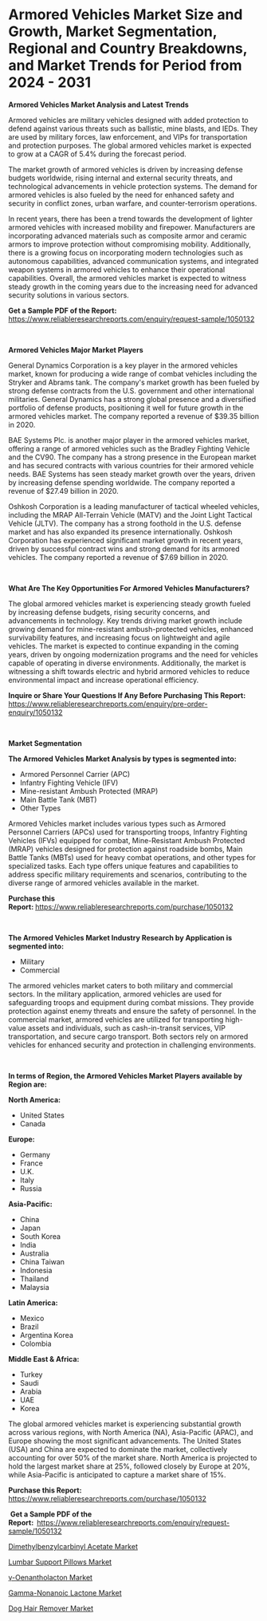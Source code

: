 <p><h1>Armored Vehicles Market Size and Growth, Market Segmentation, Regional and Country Breakdowns, and Market Trends for Period from 2024 -  2031</h1></p><p><strong>Armored Vehicles Market Analysis and Latest Trends</strong></p>
<p><p>Armored vehicles are military vehicles designed with added protection to defend against various threats such as ballistic, mine blasts, and IEDs. They are used by military forces, law enforcement, and VIPs for transportation and protection purposes. The global armored vehicles market is expected to grow at a CAGR of 5.4% during the forecast period.</p><p>The market growth of armored vehicles is driven by increasing defense budgets worldwide, rising internal and external security threats, and technological advancements in vehicle protection systems. The demand for armored vehicles is also fueled by the need for enhanced safety and security in conflict zones, urban warfare, and counter-terrorism operations.</p><p>In recent years, there has been a trend towards the development of lighter armored vehicles with increased mobility and firepower. Manufacturers are incorporating advanced materials such as composite armor and ceramic armors to improve protection without compromising mobility. Additionally, there is a growing focus on incorporating modern technologies such as autonomous capabilities, advanced communication systems, and integrated weapon systems in armored vehicles to enhance their operational capabilities. Overall, the armored vehicles market is expected to witness steady growth in the coming years due to the increasing need for advanced security solutions in various sectors.</p></p>
<p><strong>Get a Sample PDF of the Report:&nbsp;</strong> <a href="https://www.reliableresearchreports.com/enquiry/request-sample/1050132">https://www.reliableresearchreports.com/enquiry/request-sample/1050132</a></p>
<p>&nbsp;</p>
<p><strong>Armored Vehicles Major Market Players</strong></p>
<p><p>General Dynamics Corporation is a key player in the armored vehicles market, known for producing a wide range of combat vehicles including the Stryker and Abrams tank. The company's market growth has been fueled by strong defense contracts from the U.S. government and other international militaries. General Dynamics has a strong global presence and a diversified portfolio of defense products, positioning it well for future growth in the armored vehicles market. The company reported a revenue of $39.35 billion in 2020.</p><p>BAE Systems Plc. is another major player in the armored vehicles market, offering a range of armored vehicles such as the Bradley Fighting Vehicle and the CV90. The company has a strong presence in the European market and has secured contracts with various countries for their armored vehicle needs. BAE Systems has seen steady market growth over the years, driven by increasing defense spending worldwide. The company reported a revenue of $27.49 billion in 2020.</p><p>Oshkosh Corporation is a leading manufacturer of tactical wheeled vehicles, including the MRAP All-Terrain Vehicle (MATV) and the Joint Light Tactical Vehicle (JLTV). The company has a strong foothold in the U.S. defense market and has also expanded its presence internationally. Oshkosh Corporation has experienced significant market growth in recent years, driven by successful contract wins and strong demand for its armored vehicles. The company reported a revenue of $7.69 billion in 2020.</p></p>
<p>&nbsp;</p>
<p><strong>What Are The Key Opportunities For Armored Vehicles Manufacturers?</strong></p>
<p><p>The global armored vehicles market is experiencing steady growth fueled by increasing defense budgets, rising security concerns, and advancements in technology. Key trends driving market growth include growing demand for mine-resistant ambush-protected vehicles, enhanced survivability features, and increasing focus on lightweight and agile vehicles. The market is expected to continue expanding in the coming years, driven by ongoing modernization programs and the need for vehicles capable of operating in diverse environments. Additionally, the market is witnessing a shift towards electric and hybrid armored vehicles to reduce environmental impact and increase operational efficiency.</p></p>
<p><strong>Inquire or Share Your Questions If Any Before Purchasing This Report:</strong> <a href="https://www.reliableresearchreports.com/enquiry/pre-order-enquiry/1050132">https://www.reliableresearchreports.com/enquiry/pre-order-enquiry/1050132</a></p>
<p>&nbsp;</p>
<p><strong>Market Segmentation</strong></p>
<p><strong>The Armored Vehicles Market Analysis by types is segmented into:</strong></p>
<p><ul><li>Armored Personnel Carrier (APC)</li><li>Infantry Fighting Vehicle (IFV)</li><li>Mine-resistant Ambush Protected (MRAP)</li><li>Main Battle Tank (MBT)</li><li>Other Types</li></ul></p>
<p><p>Armored Vehicles market includes various types such as Armored Personnel Carriers (APCs) used for transporting troops, Infantry Fighting Vehicles (IFVs) equipped for combat, Mine-Resistant Ambush Protected (MRAP) vehicles designed for protection against roadside bombs, Main Battle Tanks (MBTs) used for heavy combat operations, and other types for specialized tasks. Each type offers unique features and capabilities to address specific military requirements and scenarios, contributing to the diverse range of armored vehicles available in the market.</p></p>
<p><strong>Purchase this Report:&nbsp;</strong><a href="https://www.reliableresearchreports.com/purchase/1050132">https://www.reliableresearchreports.com/purchase/1050132</a></p>
<p>&nbsp;</p>
<p><strong>The Armored Vehicles Market Industry Research by Application is segmented into:</strong></p>
<p><ul><li>Military</li><li>Commercial</li></ul></p>
<p><p>The armored vehicles market caters to both military and commercial sectors. In the military application, armored vehicles are used for safeguarding troops and equipment during combat missions. They provide protection against enemy threats and ensure the safety of personnel. In the commercial market, armored vehicles are utilized for transporting high-value assets and individuals, such as cash-in-transit services, VIP transportation, and secure cargo transport. Both sectors rely on armored vehicles for enhanced security and protection in challenging environments.</p></p>
<p>&nbsp;</p>
<p><strong>In terms of Region, the Armored Vehicles Market Players available by Region are:</strong></p>
<p>
    <p> <strong> North America: </strong>
        <ul>
            <li>United States</li>
            <li>Canada</li>
        </ul>
        </p> 
    <p> <strong> Europe: </strong>
        <ul>
            <li>Germany</li>
            <li>France</li>
            <li>U.K.</li>
            <li>Italy</li>
            <li>Russia</li>
        </ul>
        </p> 
    <p> <strong> Asia-Pacific: </strong>
        <ul>
            <li>China</li>
            <li>Japan</li>
            <li>South Korea</li>
            <li>India</li>
            <li>Australia</li>
            <li>China Taiwan</li>
            <li>Indonesia</li>
            <li>Thailand</li>
            <li>Malaysia</li>
        </ul>
        </p> 
    <p> <strong> Latin America: </strong>
        <ul>
            <li>Mexico</li>
            <li>Brazil</li>
            <li>Argentina Korea</li>
            <li>Colombia</li>
        </ul>
        </p> 
    <p> <strong> Middle East & Africa: </strong>
        <ul>
            <li>Turkey</li>
            <li>Saudi</li>
            <li>Arabia</li>
            <li>UAE</li>
            <li>Korea</li>
        </ul>
    </p>
    </p>
<p><p>The global armored vehicles market is experiencing substantial growth across various regions, with North America (NA), Asia-Pacific (APAC), and Europe showing the most significant advancements. The United States (USA) and China are expected to dominate the market, collectively accounting for over 50% of the market share. North America is projected to hold the largest market share at 25%, followed closely by Europe at 20%, while Asia-Pacific is anticipated to capture a market share of 15%.</p></p>
<p><strong>Purchase this Report: </strong><a href="https://www.reliableresearchreports.com/purchase/1050132">https://www.reliableresearchreports.com/purchase/1050132</a></p>
<p>&nbsp;<strong>Get a Sample PDF of the Report:&nbsp;&nbsp;</strong><a href="https://www.reliableresearchreports.com/enquiry/request-sample/1050132">https://www.reliableresearchreports.com/enquiry/request-sample/1050132</a></p>
<p><strong></strong></p>
<p><p><a href="https://bubble-tree-ea4.notion.site/Dimethylbenzylcarbinyl-Acetate-Market-Size-Share-Trends-Analysis-Report-By-Application-Regional--d88b4ddffde7434cb5081f4ad4870b2c">Dimethylbenzylcarbinyl Acetate Market</a></p><p><a href="https://view.publitas.com/reportprime-1/lumbar-support-pillows-market-a-comprehensive-report-of-its-market-share-growth-trends-2024-2031/">Lumbar Support Pillows Market</a></p><p><a href="https://thundering-castanet-c65.notion.site/Oenantholacton-Market-Size-Reflecting-a-Forecast-Till-2031-Market-By-Type-By-Application-and-By-Ge-497afb14210d4d4ba40350aafc3c9ca5">γ-Oenantholacton Market</a></p><p><a href="https://thundering-castanet-c65.notion.site/Gamma-Nonanoic-Lactone-Market-Analysis-Examines-its-Scope-on-Growth-Opportunities-and-Forecasted-Tr-abb7bf3d513d4109ac4e0708b2f65bc1">Gamma-Nonanoic Lactone Market</a></p><p><a href="https://view.publitas.com/reportprime-1/global-dog-hair-remover-market-size-and-market-trends-insights-and-projections-from-2024-to-2031/">Dog Hair Remover Market</a></p></p>